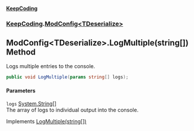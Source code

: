 #### [KeepCoding](index.md 'index')
### [KeepCoding](KeepCoding.md 'KeepCoding').[ModConfig&lt;TDeserialize&gt;](ModConfig.TDeserialize..md 'KeepCoding.ModConfig&lt;TDeserialize&gt;')
## ModConfig&lt;TDeserialize&gt;.LogMultiple(string[]) Method
Logs multiple entries to the console.  
```csharp
public void LogMultiple(params string[] logs);
```
#### Parameters
<a name='KeepCoding.ModConfig.TDeserialize..LogMultiple(string..).logs'></a>
`logs` [System.String](https://docs.microsoft.com/en-us/dotnet/api/System.String 'System.String')[[]](https://docs.microsoft.com/en-us/dotnet/api/System.Array 'System.Array')  
The array of logs to individual output into the console.
  

Implements [LogMultiple(string[])](ILog.LogMultiple.8hEw.NM7KbVYXvf+JfGQBw.md 'KeepCoding.ILog.LogMultiple(string[])')  
